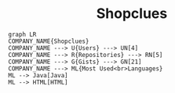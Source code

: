 <h1 align="center">Shopclues</h1>

```mermaid
graph LR
COMPANY_NAME{Shopclues}
COMPANY_NAME ---> U{Users} ---> UN[4]
COMPANY_NAME ---> R{Repositories} ---> RN[5]
COMPANY_NAME ---> G{Gists} ---> GN[21]
COMPANY_NAME ---> ML{Most Used<br>Languages}
ML --> Java[Java]
ML --> HTML[HTML]
```

